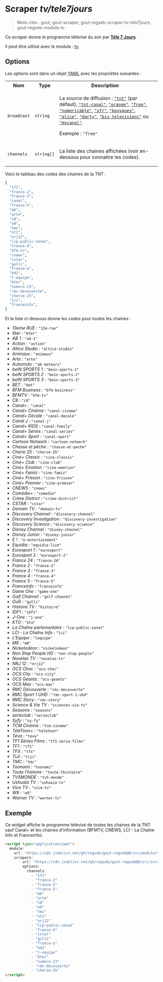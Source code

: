 # Scraper _tv/tele7jours_

> Mots-clés : gout, gout-scraper, gout-regseb-scraper-tv-tele7jours,
> gout-regseb-module-tv

Ce scraper donne le programme télévisé du soir par
[**Télé 7 Jours**](https://www.programme-television.org/).

Il peut être utilisé avec le module : [_tv_](../../../module/tv#readme).

## Options

Les options sont dans un objet
[YAML](https://yaml.org/ "YAML Ain't Markup Language") avec les propriétés
suivantes :

<table>
  <tr>
    <th>Nom</th>
    <th>Type</th>
    <th>Description</th>
  </tr>
  <tr>
    <td><code>broadcast</code></td>
    <td><code>string</code></td>
    <td>
      <p>
        La source de diffusion : 
        <a href="https://www.programme-television.org/?bouquet=tnt"><code>"tnt"</code></a>
        (par défaut),
        <a href="https://www.programme-television.org/?bouquet=tnt-canal"><code>"tnt-canal"</code></a>,
        <a href="https://www.programme-television.org/?bouquet=orange"><code>"orange"</code></a>,
        <a href="https://www.programme-television.org/?bouquet=free"><code>"free"</code></a>,
        <a href="https://www.programme-television.org/?bouquet=numericable"><code>"numericable"</code></a>,
        <a href="https://www.programme-television.org/?bouquet=sfr"><code>"sfr"</code></a>,
        <a href="https://www.programme-television.org/?bouquet=bouygues"><code>"bouygues"</code></a>,
        <a href="https://www.programme-television.org/?bouquet=alice"><code>"alice"</code></a>,
        <a href="https://www.programme-television.org/?bouquet=darty"><code>"darty"</code></a>,
        <a href="https://www.programme-television.org/?bouquet=bis-televisions"><code>"bis-televisions"</code></a>
        ou
        <a href="https://www.programme-television.org/?bouquet=mycanal"><code>"mycanal"</code></a>.
      </p>
      <p>
        Exemple : <code>"free"</code>
      </p>
    </td>
  </tr>
  <tr>
    <td><code>channels</code></td>
    <td><code>string[]</code></td>
    <td>
      <p>
        La liste des chaines affichées (voir en-dessous pour connaitre les
        codes).
      </p>
    <td>
  </tr>
</table>

Voici le tableau des codes des chaines de la TNT :

```yaml
[
  "tf1",
  "france-2",
  "france-3",
  "canal",
  "france-5",
  "m6",
  "arte",
  "c8",
  "w9",
  "tmc",
  "nt1",
  "nrj12",
  "lcp-public-senat",
  "france-4",
  "bfm-tv",
  "cnews",
  "cstar",
  "gulli",
  "france-o",
  "hd1",
  "l-equipe",
  "6ter",
  "numero-23",
  "rmc-decouverte",
  "cherie-25",
  "lci",
  "franceinfo",
]
```

<!--
console.log(Array.from(document.querySelectorAll("#prime-broadcasts .logo a"))
                    .map((a) => {
    return `- _${a.querySelector("em").textContent.slice(10)}_ : ` +
           `\`"${a.getAttribute("href").slice(12)}"\``;
}).join("\n"));
-->

Et la liste ci-dessous donne les codes pour toutes les chaines :

- _13eme RUE_ : `"13e-rue"`
- _6ter_ : `"6ter"`
- _AB 1_ : `"ab-1"`
- _Action_ : `"action"`
- _Altice Studio_ : `"altice-studio"`
- _Animaux_ : `"animaux"`
- _Arte_ : `"arte"`
- _Automoto_ : `"ab-moteurs"`
- _beIN SPORTS 1_ : `"bein-sports-1"`
- _beIN SPORTS 2_ : `"bein-sports-2"`
- _beIN SPORTS 3_ : `"bein-sports-3"`
- _BET_ : `"bet"`
- _BFM Business_ : `"bfm-business"`
- _BFMTV_ : `"bfm-tv"`
- _C8_ : `"c8"`
- _Canal+_ : `"canal"`
- _Canal+ Cinéma_ : `"canal-cinema"`
- _Canal+ Décalé_ : `"canal-decale"`
- _Canal J_ : `"canal-j"`
- _Canal+ KIDS_ : `"canal-family"`
- _Canal+ Séries_ : `"canal-series"`
- _Canal+ Sport_ : `"canal-sport"`
- _Cartoon Network_ : `"cartoon-network"`
- _Chasse et pêche_ : `"chasse-et-peche"`
- _Chérie 25_ : `"cherie-25"`
- _Ciné+ Classic_ : `"cine-classic"`
- _Ciné+ Club_ : `"cine-club"`
- _Ciné+ Emotion_ : `"cine-emotion"`
- _Ciné+ Famiz_ : `"cine-famiz"`
- _Ciné+ Frisson_ : `"cine-frisson"`
- _Ciné+ Premier_ : `"cine-premier"`
- _CNEWS_ : `"cnews"`
- _Comédie+_ : `"comedie"`
- _Crime District_ : `"crime-district"`
- _CSTAR_ : `"cstar"`
- _Demain TV_ : `"demain-tv"`
- _Discovery Channel_ : `"discovery-channel"`
- _Discovery Investigation_ : `"discovery-investigation"`
- _Discovery Science_ : `"discovery-science"`
- _Disney Channel_ : `"disney-channel"`
- _Disney Junior_ : `"disney-junior"`
- _E !_ : `"e-entertainment"`
- _Equidia_ : `"equidia-live"`
- _Eurosport 1_ : `"eurosport"`
- _Eurosport 2_ : `"eurosport-2"`
- _France 24_ : `"france-24"`
- _France 2_ : `"france-2"`
- _France 3_ : `"france-3"`
- _France 4_ : `"france-4"`
- _France 5_ : `"france-5"`
- _Franceinfo_ : `"franceinfo"`
- _Game One_ : `"game-one"`
- _Golf Channel_ : `"golf-channel"`
- _Gulli_ : `"gulli"`
- _Histoire TV_ : `"histoire"`
- _IDF1_ : `"idf1"`
- _J-One_ : `"j-one"`
- _KTO_ : `"kto"`
- _La Chaîne parlementaire_ : `"lcp-public-senat"`
- _LCI - La Chaîne Info_ : `"lci"`
- _L'Equipe_ : `"lequipe"`
- _M6_ : `"m6"`
- _Nickelodéon_ : `"nickelodeon"`
- _Non Stop People HD_ : `"non-stop-people"`
- _Novelas TV_ : `"novelas-tv"`
- _NRJ 12_ : `"nrj12"`
- _OCS Choc_ : `"ocs-choc"`
- _OCS City_ : `"ocs-city"`
- _OCS Géants_ : `"ocs-geants"`
- _OCS Max_ : `"ocs-max"`
- _RMC Découverte_ : `"rmc-decouverte"`
- _RMC Sport 1 UHD_ : `"rmc-sport-1-uhd"`
- _RMC Story_ : `"rmc-story"`
- _Science & Vie TV_ : `"sciences-vie-tv"`
- _Seasons_ : `"seasons"`
- _serieclub_ : `"serieclub"`
- _Syfy_ : `"sy-fy"`
- _TCM Cinéma_ : `"tcm-cinema"`
- _TéléToon+_ : `"teletoon"`
- _Téva_ : `"teva"`
- _TF1 Séries Films_ : `"tf1-serie-films"`
- _TF1_ : `"tf1"`
- _TFX_ : `"tfx"`
- _TIJI_ : `"tiji"`
- _TMC_ : `"tmc"`
- _Toonami_ : `"toonami"`
- _Toute l'histoire_ : `"toute-lhistoire"`
- _TV5MONDE_ : `"tv5-monde"`
- _Ushuaïa TV_ : `"ushuaia-tv"`
- _Vice TV_ : `"vice-tv"`
- _W9_ : `"w9"`
- _Warner TV_ : `"warner-tv"`

## Exemple

Ce widget affiche le programme télévisé de toutes les chaines de la TNT sauf
Canal+ et les chaines d'information (BFMTV, CNEWS, LCI - La Chaîne Info et
Franceinfo).

```html
<script type="application/yaml">
  module:
    url: "https://cdn.jsdelivr.net/gh/regseb/gout-regseb@0/src/module/tv/tv.js"
    scrapers:
      - url: "https://cdn.jsdelivr.net/gh/regseb/gout-regseb@0/src/scraper/tv/tele7jours/tele7jours.js"
        options:
          channels:
            - "tf1"
            - "france-2"
            - "france-3"
            - "france-5"
            - "m6"
            - "arte"
            - "c8"
            - "w9"
            - "tmc"
            - "nt1"
            - "nrj12"
            - "lcp-public-senat"
            - "france-4"
            - "cstar"
            - "gulli"
            - "france-o"
            - "hd1"
            - "l-equipe"
            - "6ter"
            - "numero-23"
            - "rmc-decouverte"
            - "cherie-25"
</script>
```
